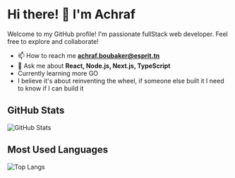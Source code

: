 # Hi there! 👋 I'm Achraf

Welcome to my GitHub profile! I'm passionate fullStack web developer. Feel free to explore and collaborate!


- 📫 How to reach me **achraf.boubaker@esprit.tn**
- 💬 Ask me about **React, Node.js, Next.js, TypeScript**
- Currently learning more GO
- I believe it's about reinventing the wheel, if someone else built it I need to know if I can build it 

## GitHub Stats

![GitHub Stats](https://github-readme-stats.vercel.app/api?username=stastix&show_icons=true&theme=tokyonight&rank_icon=github)

## Most Used Languages

![Top Langs](https://github-readme-stats.vercel.app/api/top-langs/?username=stastix&layout=compact&theme=tokyonight)


